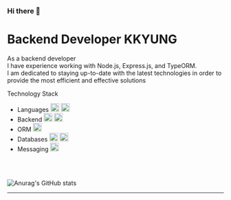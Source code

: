 ### Hi there 👋

<!DOCTYPE html>

<body>
	<h1>Backend Developer KKYUNG</h1>
	As a backend developer<br> I have experience working with Node.js, Express.js, and TypeORM.<br> I am dedicated to staying up-to-date with the latest technologies in order to provide the most efficient and effective solutions</strong></br>
<P> Technology Stack </P>
<ul>
  <li>Languages
    <img height="20" src="https://img.shields.io/badge/javascript-F7DF1E?style=for-the-badge&logo=javascript&logoColor=white">
    <img height="20" src="https://img.shields.io/badge/typescript-007ACC?style=for-the-badge&logo=typescript&logoColor=white">
  </li>
  <li>Backend
    <img height="20" src="https://img.shields.io/badge/Node.js-43853D?style=for-the-badge&logo=node.js&logoColor=white">
    <img height="20" src="https://img.shields.io/badge/Express.js-000000?style=for-the-badge&logo=express&logoColor=white">
  </li> 
    <li>ORM
    <img height="20" src="https://img.shields.io/badge/TypeORM-FF6347?style=for-the-badge&logo=typeorm&logoColor=white">
  </li>
  <li>Databases
    <img height="20" src="https://img.shields.io/badge/MySQL-4479A1?style=for-the-badge&logo=MySQL&logoColor=white">
    <img height="20" src="https://img.shields.io/badge/Redis-DC382D?style=for-the-badge&logo=redis&logoColor=white">
  </li>
  <li>Messaging
    <img height="20" src="https://img.shields.io/badge/MQTT-FF6600?style=for-the-badge&logo=eclipse-mosquitto&logoColor=white">
  </li>
</ul>
</body>
</html>

<br>
<br>

![Anurag's GitHub stats](https://github-readme-stats.vercel.app/api?username=kyungstar&show_icons=true&theme=radical)

-----
